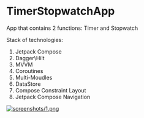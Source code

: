 # TimerStopwatchApp
App that contains 2 functions: Timer and Stopwatch

Stack of technologies:
1. Jetpack Compose
2. Dagger\Hilt
3. MVVM
4. Coroutines
5. Multi-Moudles
6. DataStore
7. Compose Constraint Layout
8. Jetpack Compose Navigation

<a href="#"><img alt="screenshots/1.png"/></a>